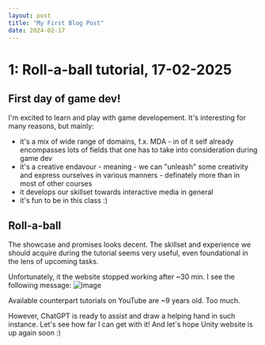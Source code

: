 ```yaml
---
layout: post
title: "My First Blog Post"
date: 2024-02-17
---
```



# 1: Roll-a-ball tutorial, 17-02-2025
## First day of game dev!
I'm excited to learn and play with game developement.
It's interesting for many reasons, but mainly:
- it's a mix of wide range of domains, f.x. MDA - in of it self already encompasses lots of fields that one has to take into consideration during game dev
- it's a creative endavour - meaning - we can "unleash" some creativity and express ourselves in various manners - definately more than in most of other courses
- it develops our skillset towards interactive media in general
- it's fun to be in this class :)

## Roll-a-ball
The showcase and promises looks decent. The skillset and experience we should acquire during the tutorial seems very useful, even foundational in the lens of upcoming tasks.

Unfortunately, it the website stopped working after ~30 min. I see the following message:
![image](https://github.com/user-attachments/assets/857aaee1-151e-4a55-afcd-ed1c25672762)

Available counterpart tutorials on YouTube are ~9 years old. Too much.

However, ChatGPT is ready to assist and draw a helping hand in such instance.
Let's see how far I can get with it!
And let's hope Unity website is up again soon :)


<link rel="stylesheet" type="text/css" href="assets/css/style.css">